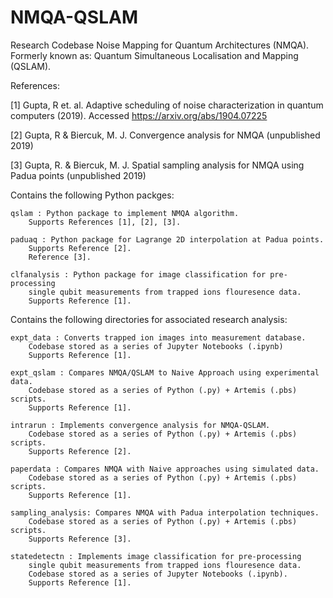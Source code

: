 # NMQA-QSLAM 

Research Codebase Noise Mapping for Quantum Architectures (NMQA). Formerly known as: Quantum Simultaneous Localisation and Mapping (QSLAM).

References:

[1] Gupta, R et. al. Adaptive scheduling of noise characterization in quantum computers (2019). Accessed https://arxiv.org/abs/1904.07225 

[2] Gupta, R & Biercuk, M. J.  Convergence analysis for NMQA (unpublished 2019)

[3] Gupta, R. & Biercuk, M. J. Spatial sampling analysis for NMQA using Padua points (unpublished 2019)

Contains the following Python packges:
    
    qslam : Python package to implement NMQA algorithm. 
        Supports References [1], [2], [3].
 
    paduaq : Python package for Lagrange 2D interpolation at Padua points. 
        Supports Reference [2].
        Reference [3].

    clfanalysis : Python package for image classification for pre-processing
        single qubit measurements from trapped ions flouresence data.
        Supports Reference [1].

Contains the following directories for associated research analysis:

    expt_data : Converts trapped ion images into measurement database. 
        Codebase stored as a series of Jupyter Notebooks (.ipynb) 
        Supports Reference [1].
    
    expt_qslam : Compares NMQA/QSLAM to Naive Approach using experimental data.
        Codebase stored as a series of Python (.py) + Artemis (.pbs) scripts.
        Supports Reference [1].
    
    intrarun : Implements convergence analysis for NMQA-QSLAM.
        Codebase stored as a series of Python (.py) + Artemis (.pbs) scripts.
        Supports Reference [2].

    paperdata : Compares NMQA with Naive approaches using simulated data. 
        Codebase stored as a series of Python (.py) + Artemis (.pbs) scripts.
        Supports Reference [1].
   
    sampling_analysis: Compares NMQA with Padua interpolation techniques. 
        Codebase stored as a series of Python (.py) + Artemis (.pbs) scripts.
        Supports Reference [3].
    
    statedetectn : Implements image classification for pre-processing
        single qubit measurements from trapped ions flouresence data.
        Codebase stored as a series of Jupyter Notebooks (.ipynb).
        Supports Reference [1].
